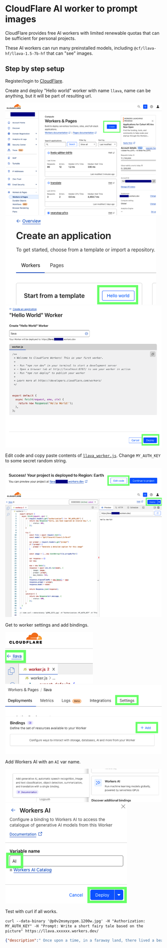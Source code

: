 # CloudFlare AI worker to prompt images

CloudFlare provides free AI workers with limited renewable quotas that can be sufficient for personal projects.

These AI workers can run many preinstalled models, including `@cf/llava-hf/llava-1.5-7b-hf` that can "see" images.

## Step by step setup

Register/login to [CloudFlare](https://dash.cloudflare.com/).

Create and deploy "Hello world" worker with name `llava`, name can be anything, but it will be part of resulting url.

![01](docs/01-create-worker.png)
![02](docs/02-create-worker.png)
![03](docs/03-deploy-worker.png)

Edit code and copy paste contents of [`llava_worker.js`](./llava_worker.js). Change `MY_AUTH_KEY` to some secret random string.

![04](docs/04-edit-code.png)
![05](docs/05-copy-paste-code.png)

Get to worker settings and add bindings.

![06](docs/06-back-to-settings.png)
![07](docs/07-go-to-settings.png)
![08](docs/08-add-bindings.png)

Add Workers AI with an `AI` var name.

![09](docs/09-add-workers-ai.png)
![10](docs/10-ai-var-name.png)

Test with curl if all works.

```
curl --data-binary '@p0v2msmyzgom.1200w.jpg' -H "Authorization: MY_AUTH_KEY" -H "Prompt: Write a short fairy tale based on the picture" https://llava.xxxxxx.workers.dev/
```

```json
{"description":" Once upon a time, in a faraway land, there lived a beautiful princess named Rose. She had long, golden hair and sparkling blue eyes. She was loved by all who knew her, and she lived in a grand castle with her parents, the king and queen.\n\nOne day, while out for a walk in the forest, Rose came across a strange, glowing object. It was a magical mirror, and when she looked into it, she saw her own reflection. But something was different - her reflection had a twin sister who looked exactly like her, but with a few subtle differences.\n\nRose was fascinated by the mirror and spent hours looking at her reflection, trying to figure out what made her twin sister different. She noticed that her twin sister had a slightly different shade of pink on her cheeks, and her hair was styled slightly differently.\n\nAs she continued to look at the mirror, she began to feel a strange sensation - she was being pulled into the mirror. Before she knew it, she had fallen into a magical world, where everything was upside down and backwards.\n\nRose was terrified, but she didn't give up. She searched for a way out of the magical world, but she couldn't find it. Just when she was about to give up hope, she saw her twin sister walking towards her.\n\nTo her surprise, her twin sister was also in the magical world, and she had been looking for her too. Together, they searched for a way out, and finally, they found a magical key that unlocked the door to the real world.\n\nRose and her twin sister were reunited with their parents, and they all lived happily ever after. But Rose never forgot the magical mirror and the lesson it taught her - that sometimes, the most important things in life are the things that are different.","elapsedTimeMs":29052,"prompt":"Write a short fairy tale based on the picture","model":"@cf/llava-hf/llava-1.5-7b-hf"}
```